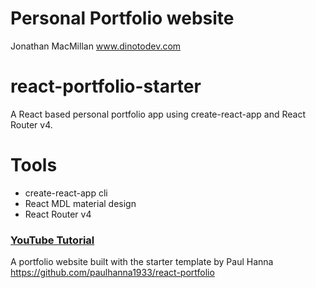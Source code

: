 # Personal Portfolio website
Jonathan MacMillan
www.dinotodev.com

# react-portfolio-starter
A React based personal portfolio app using create-react-app and React Router v4.

# Tools
* create-react-app cli
* React MDL material design
* React Router v4


### [YouTube Tutorial](https://www.youtube.com/playlist?list=PL3KAvm6JMiowqFTXj3oPQkhP7aCgRHFTm)
A portfolio website built with the starter template by Paul Hanna
https://github.com/paulhanna1933/react-portfolio
